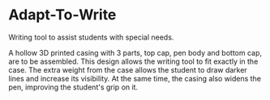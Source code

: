 # Adapt-To-Write
Writing tool to assist students with special needs.

A hollow 3D printed casing with 3 parts, top cap, pen body and bottom cap, are to be assembled. This design allows the writing tool to fit exactly in the case. The extra weight from the case allows the student to draw darker lines and increase its visibility. At the same time, the casing also widens the pen, improving the student's grip on it.

